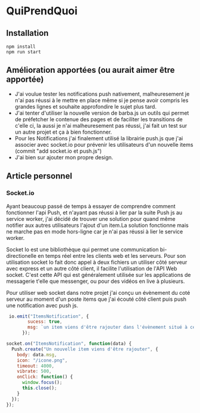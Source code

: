 # QuiPrendQuoi

## Installation 
```
npm install
npm run start 
```

## Amélioration apportées (ou aurait aimer être apportée)
* J'ai voulue tester les notifications push nativement, malheuresement je n'ai pas réussi à le mettre en place même si je pense avoir compris les grandes lignes et souhaite approfondire le sujet plus tard. 
* J'ai tenter d'utiliser la nouvelle version de barba.js un outils qui permet de préfetcher le contenue des pages et de faciliter les transitions de c'elle ci, la aussi je n'ai malheuresement pas réussi, j'ai fait un test sur un autre projet et ça à bien fonctionner. 
* Pour les Notifications j'ai finalement utilisé la librairie push.js que j'ai associer avec socket.io pour prévenir les utilisateurs d'un nouvelle items (commit "add socket.io et push.js")
* J'ai bien sur ajouter mon propre design. 

## Article personnel 
### Socket.io 
Ayant beaucoup passé de temps à essayer de comprendre comment fonctionner l'api Push, et n'ayant pas réussi à lier par la suite Push js au service worker, j'ai décidé de trouver une solution pour quand même notifier aux autres utilisateurs l'ajout d'un item.La solution fonctionne mais ne marche pas en mode hors-ligne car je n'ai pas réussi à lier le service worker. 

Socket Io est une bibliothèque qui permet une communication bi-directionelle en temps réel entre les clients web et les serveurs. Pour son utilisation socket Io fait donc appel à deux fichiers un utiliser côté serveur avec express et un autre côté client, il facilite l'utilisation de l'API Web socket.
C'est cette API qui est généralement utilisée sur les applications de messagerie t'elle que messenger, ou pour des vidéos en live à plusieurs. 

Pour utiliser web socket dans notre projet j'ai conçu un évènement du coté serveur au moment d'un poste items que j'ai écouté côté client puis push une notification avec push js.

```javascript
 io.emit("ItemsNotification", {
        sucess: true,
        msg: `un item viens d'être rajouter dans l'évènement situé à cette adresse :  ${process.env.FRONT_URL}:${process.env.PORT}/party/${req.params.id}`
      });
```

```javascript
socket.on("ItemsNotification", function(data) {
  Push.create("Un nouvelle item viens d'être rajouter", {
    body: data.msg,
    icon: "/icone.png",
    timeout: 4000,
    vibrate: 500,
    onClick: function() {
      window.focus();
      this.close();
    }
  });
});
```


